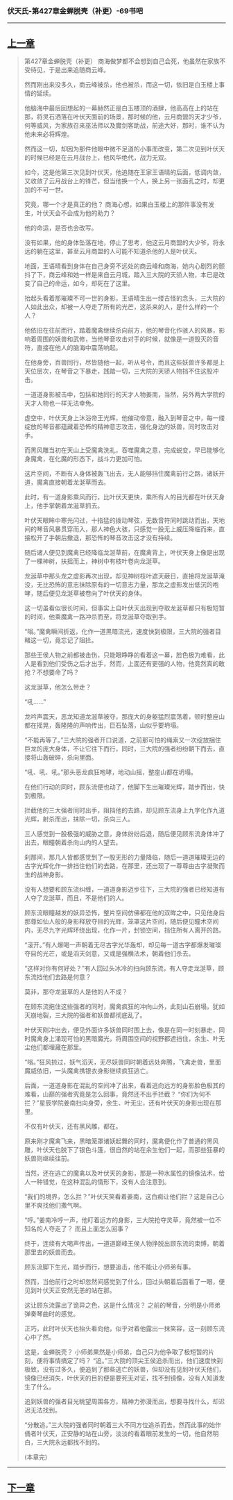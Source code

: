 ### 伏天氏-第427章金蝉脱壳（补更）-69书吧

--------
[上一章](./1bad01f7c83d4da97e1047c6d4433807.md)
--------


>
>
>
>第427章金蝉脱壳（补更）
>商海做梦都不会想到自己会死，他虽然在家族不受待见，于是出来追随商云峰。
>
>然而刚出来没多久，商云峰被杀，他也被杀，而这一切，依旧是白玉楼上事情的延续。
>
>他脑海中最后回想起的一幕赫然正是白玉楼顶的酒肆，他高高在上的站在那，将灵石洒落在叶伏天面前的场景，那时候的他，云月商盟的天才少爷，何等威风，为家族召来巫法师以及魔剑客助战，前途大好，那时，谁不认为他未来必将辉煌。
>
>然而这一切，却因为那件他眼中微不足道的小事而改变，第二次见到叶伏天的时候已经是在云月战台上，他风华绝代，战力无双。
>
>如今，这是他第三次见到叶伏天，他追随在王家王语晴的后面，低调内敛，又收敛了云月战台上的锋芒，但当他换一个人，换上另一张面孔之时，却更加的不可一世。
>
>究竟，哪一个才是真正的他？
>商海心想，如果白玉楼上的那件事没有发生，叶伏天会不会成为他的助力？
>
>他的命运，是否也会改写。
>
>没有如果，他的身体坠落在地，停止了思考，他这云月商盟的大少爷，将永远的躺在这里，甚至云月商盟的人可能不知道杀他的人是叶伏天。
>
>地面，王语晴看到身体在自己身旁不远处的商云峰和商海，她内心剧烈的颤抖了下，商云峰和她一样是来自云月城，踏入三大院的天骄人物，本已是改变了自己的命运，如今，却死在了这里。
>
>抬起头看着那璀璨不可一世的身影，王语晴生出一缕古怪的念头，三大院的人如此出众，却被一人夺走了所有的光芒，这杀来的人，是什么样的一个人？
>
>他依旧在往前而行，踏着魔禽继续杀向前方，他的琴音化作骇人的风暴，影响着周围的妖兽和武修，当他琴音攻击对手的时候，就像是一道毁灭的音符，直接在他人的脑海中震荡响起。
>
>在他身旁，百兽同行，尽皆随他一起，听从号令，而且这些妖兽许多都是上天位层次，在琴音之下暴走，践踏一切，三大院的天骄人物挡不住这股冲击。
>
>一道道身影被击中，包括和她同行的天才人物姜南，当然，另外两大学院的天才人物也一样无法幸免。
>
>虚空中，叶伏天身上沐浴帝王光辉，他催动帝意，融入到琴音之中，每一缕绽放的琴音都蕴藏着恐怖的精神意志攻击，强化身边的妖兽，同时攻击对手。
>
>而黑风雕当初在天山上受魔禽洗礼，吞噬魔禽之意，完成蜕变，早已能够化身魔禽，在化魔的形态下，战斗力更加可怕。
>
>这片空间，不断有人身体被轰飞出去，无人能够挡住魔禽前行之路，诸妖开道，魔禽直接朝着龙涎草而去。
>
>此时，有一道身影乘风而行，比叶伏天更快，乘所有人的目光都在叶伏天身上，他手掌朝着龙涎草抓去。
>
>叶伏天眼眸中寒光闪过，十指猛的拨动琴弦，无数音符同时跳动而出，天地间的琴音风暴贯穿而入，那人神色大骇，只感觉一股无上威压降临而来，直接松开了手朝后撤退，那恐怖的琴音攻击这才没有持续。
>
>随后诸人便见到魔禽已经降临龙涎草前，在魔禽背上，叶伏天身上像是出现了一棵神树，扶摇而上，神树中有枝叶卷向龙涎草。
>
>龙涎草中那头龙之虚影再次出现，却见神树枝叶遮天蔽日，直接将龙涎草淹没，无比恐怖的意志抹除原有的一切意志力量，那龙之虚影发出低沉的咆哮，随后便见龙涎草被卷向了叶伏天的身体。
>
>这一切虽看似很长时间，但事实上自叶伏天出现到夺取龙涎草都只有极短暂的时间，他乘魔禽一路冲杀而至，将龙涎草夺取到手。
>
>“嗡。”魔禽瞬间折返，化作一道黑暗流光，速度快到极限，三大院的强者目睹这一切，竟忘记了阻拦。
>
>那些王侯人物之前都被击伤，只能眼睁睁的看着这一幕，脸色极为难看，此人是看到他们受伤之后才出手，然而，上面还有更强的人物，他竟然真的敢抢？不想要命了吗？
>
>这龙涎草，他怎么带走？
>
>“吼……”
>
>龙吟声震天，恶龙知道龙涎草被夺，那庞大的身躯猛烈震荡着，顿时整座山都在摇晃，轰隆隆的声响传出，巨石坠落，山似乎要坍塌。
>
>“不能再等了。”三大院的强者开口说道，之前那可怕的绳索又一次绽放捆住巨龙的庞大身体，不让它往下而行，同时，三大院的强者纷纷朝下而去，直接将山轰破碎，杀向里面。
>
>“吼、吼、吼。”那头恶龙疯狂咆哮，地动山摇，整座山都在坍塌。
>
>在他们行动的同时，顾东流便也动了，他脚下生出璀璨光辉，踏步而出，快到极限。
>
>拦截他的三大强者同时出手，阻挡他的去路，却见顾东流身上九字化作九道光辉，射杀而出，抹除一切，杀向三人。
>
>三人感觉到一股极强的威胁之意，身体纷纷后退，随后便见顾东流身体冲了出去，眼瞳朝着杀向山内的人望去。
>
>刹那间，那几人皆都感觉到了一股无形的力量降临，随后一道道璀璨无边的古字光辉化作一排挡住他们的去路，在那里，还出现了一尊尊由古字凝聚而生的战神身影。
>
>没有人想要和顾东流纠缠，一道道身影迈步往下，三大院的强者已经知道有人夺了龙涎草，而且，不是他们的人。
>
>顾东流眼瞳越发的妖异恐怖，整片空间仿佛都在他的双眸之中，只见他身后那尊如仙人般的身影释放夺目的光辉，笼罩这片空间，随后便见瞳术空间内，无尽九字光辉环绕出现，化作一片，封锁空间，挡住所有人离开的路。
>
>“滚开。”有人爆喝一声朝着无尽古字光华轰却，却见每一道古字都爆发璀璨夺目的光芒，或是滔天剑意，又或是强横法术，朝着他们杀去。
>
>“这样对你有何好处？”有人回过头冰冷的扫向顾东流，有人夺走龙涎草，顾东流挡他们去路是何意？
>
>莫非，那夺龙涎草的人是他的人不成？
>
>在顾东流拖住这些强者的同时，魔禽疯狂的冲向山外，此刻山石崩塌，犹如天崩地裂，三大院的强者和妖兽都彻底乱了。
>
>叶伏天刚冲出去，便见外面许多妖兽同时围上去，像是在同一时刻暴走，同时魔禽身上涌现可怕的黑暗魔光，将周围空间的视野都遮挡住，余生、叶无尘他们都埋藏在那里。
>
>“嗡。”狂风掠过，妖气滔天，无尽妖兽同时朝着远处奔腾，飞禽走兽，里面魔威依旧，一头魔禽携银衣身影继续疯狂逃亡。
>
>后面，一道道身影在混乱的空间冲了出来，看着逃向远方的身影脸色极其的难看，山巅的强者究竟是怎么回事，竟然还不出手拦截？
>“你们为何不拦？”星辰学院姜南扫向身旁，余生、叶无尘，还有叶伏天的身影出现在那里。
>
>不仅有叶伏天，还有黑风雕，都在。
>
>原来刚才魔禽飞来，黑暗笼罩诸妖起舞的同时，魔禽便化作了普通的黑风雕，叶伏天也脱下了银色斗篷，很自然的站在余生他们一起，而那些狂暴的妖兽则继续往前。
>
>当然，还在逃亡的魔禽以及叶伏天的身影，那是一种水属性的镜像法术，给人一种错觉，在这种混乱的情形下，没有人会注意到。
>
>“我们的境界，怎么拦？”叶伏天笑看着姜南，这白痴让他们拦？这是自己心里不爽找他们撒气啊。
>
>“哼。”姜南冷哼一声，他盯着远方的身影，三大院抢夺灵草，竟然被一位不知名的人夺走了？
>而且上面怎么回事？
>
>终于，连续有大喝声传出，一道道巅峰王侯人物挣脱出顾东流的束缚，朝着那里去的妖兽而去。
>
>顾东流脚下生光，踏步而行，想要追击，他不能让小师弟有事。
>
>然而，当他前行之时却忽然间感觉到了什么，回过头朝着后面看了一眼，便见到叶伏天正安然无恙的站在那。
>
>这让顾东流露出了诡异之色，这是什么情况？
>之前的琴音，分明是小师弟弹奏琴曲时的感觉。
>
>正巧，此时叶伏天也抬头看向他，似乎对着他露出一抹笑容，这一刻顾东流心中了然。
>
>这是，金蝉脱壳？
>小师弟果然是小师弟，自己只为他争取了极短暂的片刻，便将事情搞定了吗？
>“追。”三大院的顶尖王侯追杀而出，他们速度快到极致，没有过多久，便追到了那些逃亡的妖兽，但却没有见到叶伏天他们，镜像已经消失，叶伏天的目的便是要死无对证，找不到镜像，没有人知道发生了什么。
>
>追到妖兽的强者目光眺望周围各方，精神力弥漫而出，想要寻找什么，却迟迟无法找到。
>
>“分散追。”三大院的强者同时朝着三大不同方位追杀而去，然而此事的始作俑者叶伏天，正安静的站在山旁，淡淡的看着眼前发生的一切，他自然明白，三大院永远都找不到的。
>
>(本章完)
>
>

--------
[下一章](./28fa9caff8ce824e973c6ce86a28111c.md)
--------
